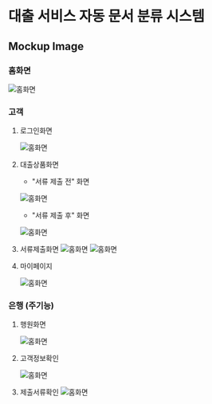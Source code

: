 대출 서비스 자동 문서 분류 시스템 
============= 


Mockup Image
----

### 홈화면

![홈화면](customer/01_홈화면.png)

### 고객

1. 로그인화면

   ![홈화면](customer/02_로그인화면.png)

2. 대출상품화면

   - "서류 제출 전" 화면

   ![홈화면](customer/03_대출상품화면2.png)

   - "서류 제출 후" 화면

   ![홈화면](customer/06_대출상품화면(나의조건에맞는).png)

   

3. 서류제출화면
   ![홈화면](customer/04_서류제출화면1.png)
   ![홈화면](customer/05_서류제출화면2.png)



4. 마이페이지

   ![홈화면](customer/07_마이페이지.png)





### 은행 (주기능)

1. 행원화면

   ![홈화면](bank/08_행원화면.png)

2. 고객정보확인

   ![홈화면](bank/09_고객정보확인.png)

3. 제출서류확인
   ![홈화면](bank/10_제출서류확인.png)

